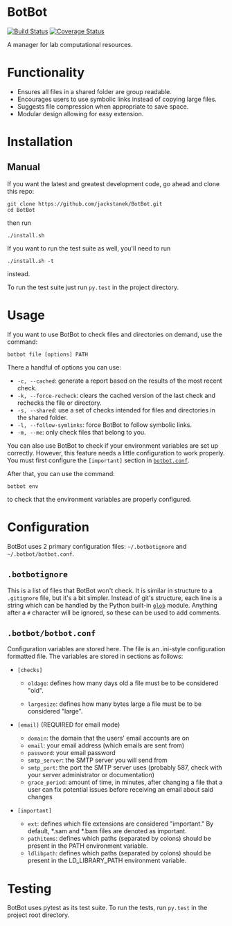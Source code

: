 # BotBot
[![Build Status](https://travis-ci.org/jackstanek/BotBot.svg?branch=master)](https://travis-ci.org/jackstanek/BotBot)
[![Coverage Status](https://coveralls.io/repos/github/jackstanek/BotBot/badge.svg?branch=master)](https://coveralls.io/github/jackstanek/BotBot?branch=master)

A manager for lab computational resources.

# Functionality

- Ensures all files in a shared folder are group readable.
- Encourages users to use symbolic links instead of copying large
  files.
- Suggests file compression when appropriate to save space.
- Modular design allowing for easy extension.

# Installation

## Manual

If you want the latest and greatest development code, go ahead and
clone this repo:

```
git clone https://github.com/jackstanek/BotBot.git
cd BotBot
```

then run

```
./install.sh
```

If you want to run the test suite as well, you'll need to run

```
./install.sh -t
```

instead.

To run the test suite just run `py.test` in the project directory.

# Usage

If you want to use BotBot to check files and directories on demand,
use the command:

`botbot file [options] PATH`

There a handful of options you can use:

- `-c, --cached`: generate a report based on the results of the most
  recent check.
- `-k, --force-recheck`: clears the cached version of the last check
  and rechecks the file or directory.
- `-s, --shared`: use a set of checks intended for files and
  directories in the shared folder.
- `-l, --follow-symlinks`: force BotBot to follow symbolic links.
- `-m, --me`: only check files that belong to you.

You can also use BotBot to check if your environment variables are
set up correctly. However, this feature needs a little
configuration to work properly. You must first configure the
`[important]` section in [`botbot.conf`](#botbotbotbotconf).

After that, you can use the command:

`botbot env`

to check that the environment variables are properly configured.

# Configuration

BotBot uses 2 primary configuration files: `~/.botbotignore` and
`~/.botbot/botbot.conf`.

## `.botbotignore`

This is a list of files that BotBot won't check. It is similar in
structure to a `.gitignore` file, but it's a bit simpler. Instead of
git's structure, each line is a string which can be handled by the
Python built-in [`glob`](https://docs.python.org/3/library/glob.html)
module. Anything after a `#` character will be ignored, so these can
be used to add comments.

## `.botbot/botbot.conf`

Configuration variables are stored here. The file is an .ini-style
configuration formatted file. The variables are stored in sections as
follows:

- `[checks]`
    - `oldage`: defines how many days old a file must be to be
      considered "old".

    - `largesize`: defines how many bytes large a file must be to be
      considered "large".

- `[email]` (REQUIRED for email mode)
    - `domain`: the domain that the users' email accounts are on
    - `email`: your email address (which emails are sent from)
    - `password`: your email password
    - `smtp_server`: the SMTP server you will send from
    - `smtp_port`: the port the SMTP server uses (probably 587, check
      with your server administrator or documentation)
    - `grace_period`: amount of time, in minutes, after changing a
      file that a user can fix potential issues before receiving an
      email about said changes

- `[important]`
    - `ext`: defines which file extensions are considered
    "important." By default, *.sam and *.bam files are denoted as
    important.
    - `pathitems`: defines which paths (separated by colons) should be
      present in the PATH environment variable.
    - `ldlibpath`: defines which paths (separated by colons) should be
      present in the LD_LIBRARY_PATH environment variable.

# Testing

BotBot uses pytest as its test suite. To run the tests, run
```py.test``` in the project root directory.
